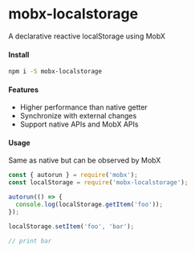 # mobx-localstorage
A declarative reactive localStorage using MobX

#### Install
```bash
npm i -S mobx-localstorage
```

#### Features
* Higher performance than native getter
* Synchronize with external changes
* Support native APIs and MobX APIs

#### Usage
Same as native but can be observed by MobX
```js
const { autorun } = require('mobx');
const localStorage = require('mobx-localstorage');

autorun(() => {
  console.log(localStorage.getItem('foo'));
});

localStorage.setItem('foo', 'bar');

// print bar
```
